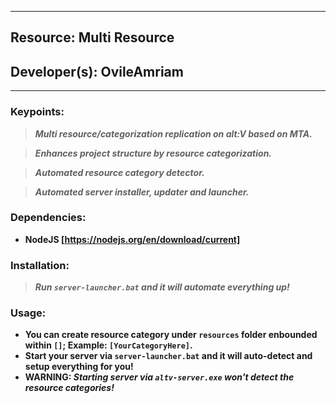 ***
## Resource: Multi Resource
## Developer(s): OvileAmriam
***

### Keypoints:
> ***Multi resource/categorization replication on alt:V based on MTA.***

> ***Enhances project structure by resource categorization.***

> ***Automated resource category detector.***

> ***Automated server installer, updater and launcher.***

### Dependencies:
  - **NodeJS [https://nodejs.org/en/download/current]**

### Installation:
  > ***Run `server-launcher.bat` and it will automate everything up!***

### Usage:
  - **You can create resource category under `resources` folder enbounded within `[]`; Example: `[YourCategoryHere]`.**
  - **Start your server via `server-launcher.bat` and it will auto-detect and setup everything for you!**
  - **WARNING: _Starting server via `altv-server.exe` won't detect the resource categories!_**
